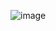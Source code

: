 ![image](https://github.com/mmose/Appli_Magasin_Banque/assets/38855660/f9f7bdd0-b710-4d59-b663-e375e94cdfa9)
